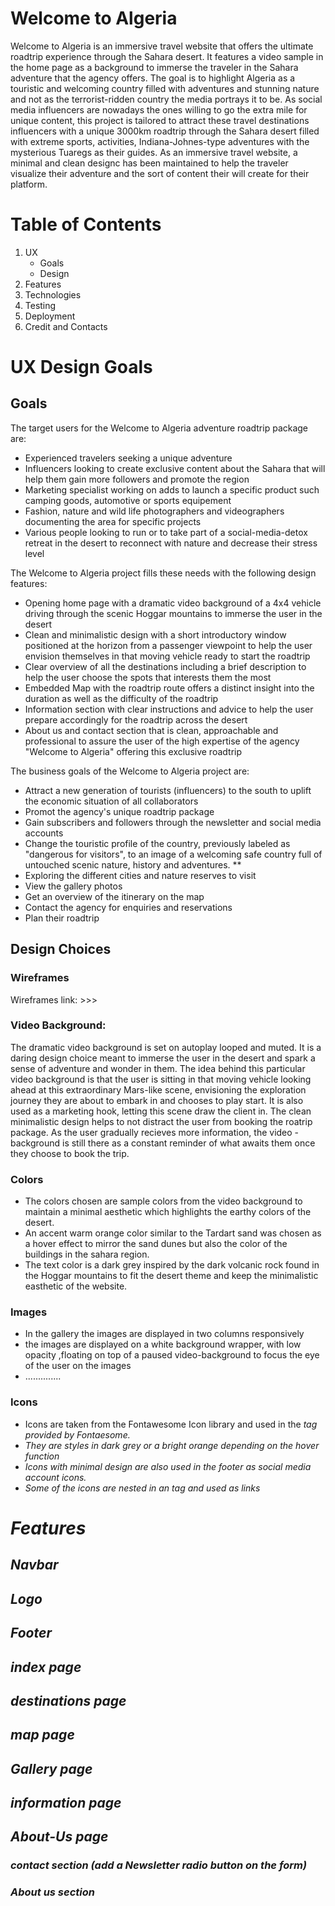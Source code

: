 # Welcome to Algeria

Welcome to Algeria is an immersive travel website that offers the ultimate roadtrip experience through the Sahara desert. It features a video sample in the home page as a background to immerse the traveler in the Sahara adventure that the agency offers. The goal is to highlight Algeria as a touristic and welcoming country filled with adventures and stunning nature and not as the terrorist-ridden country the media portrays it to be. As social media influencers are nowadays the ones willing to go the extra mile for unique content, this project is tailored to attract these travel destinations influencers with a unique 3000km roadtrip through the Sahara desert filled with extreme sports, activities, Indiana-Johnes-type adventures with the mysterious Tuaregs as their guides. As an immersive travel website, a minimal and clean designc has been maintained to help the traveler visualize their adventure and the sort of content their will create for their platform. 

# Table of Contents

1. UX
    * Goals
    * Design
2. Features
3. Technologies
4. Testing
5. Deployment
6. Credit and Contacts


# UX Design Goals

## Goals

The target users for the Welcome to Algeria adventure roadtrip package are:

 * Experienced travelers seeking a unique adventure
 * Influencers looking to create exclusive content about the Sahara that will help them gain more followers and promote the region
 * Marketing specialist working on adds to launch a specific product such camping goods, automotive or sports equipement
 * Fashion, nature and wild life photographers and videographers documenting the area for specific projects
 * Various people looking to run or to take part of a social-media-detox retreat in the desert to reconnect with nature and decrease their stress level

 The Welcome to Algeria project fills these needs with the following design features:

 * Opening home page with a dramatic video background of a 4x4 vehicle driving through the scenic Hoggar mountains to immerse the user in the desert
 * Clean and minimalistic design with a short introductory window positioned at the horizon from a passenger viewpoint to help the user envision themselves in that moving vehicle  ready to start the roadtrip
 * Clear overview of  all the destinations including a brief description to help the user choose the spots that interests them the most
 * Embedded Map with the roadtrip route offers a distinct insight into the duration as well as the difficulty of the roadtrip
 * Information section with clear instructions and advice to help the user prepare accordingly for the roadtrip across the desert
 * About us and contact section that is clean, approachable and professional to assure the user of the high expertise of the agency "Welcome to Algeria" offering this exclusive roadtrip

The business goals of the Welcome to Algeria project are:

 * Attract a new generation of tourists (influencers) to the south to uplift the economic situation of all collaborators
 * Promot the agency's unique roadtrip package
 * Gain subscribers and followers through the newsletter and social media accounts
 * Change the touristic profile of the country, previously labeled as "dangerous for visitors", to an image of a welcoming safe country full of untouched scenic nature, history and adventures.
**
 * Exploring the different cities and nature reserves to visit
 * View the gallery photos 
 * Get an overview of the itinerary on the map
 * Contact the agency for enquiries and reservations
 * Plan their roadtrip

 ## Design Choices

 ### Wireframes

 Wireframes link: >>>

 ### Video Background: 

 The dramatic video background is set on autoplay looped and muted. It is a daring design choice meant to immerse the user in the desert and spark a sense of adventure and wonder in them. The idea behind this particular video background is that the user is sitting in that moving vehicle looking ahead at this extraordinary Mars-like scene, envisioning the exploration journey they are about to embark in and chooses to play start. It is also used as a marketing hook, letting this scene draw the client in. The clean minimalistic design helps to not distract the user from booking the roatrip package. As the user gradually recieves more information, the video -background is still there as a constant reminder of what awaits them once they choose to book the trip.

### Colors

* The colors chosen are sample colors from the video background to maintain a minimal aesthetic which highlights the earthy colors of the desert. 
* An accent warm orange color similar to the Tardart sand was chosen as a hover effect to mirror the sand dunes but also the color of the buildings in the sahara region. 
* The text color is a dark grey inspired by the dark volcanic rock found in the Hoggar mountains to fit the desert theme and keep the minimalistic easthetic of the website. 

### Images

* In the gallery the images are displayed in two columns responsively 
* the images are displayed on a white background wrapper, with low opacity ,floating on top of a paused video-background to focus the eye of the user on the images
* ..............

### Icons

* Icons are taken from the Fontawesome Icon library and used in the <i> tag provided by Fontaesome.
* They are styles in dark grey or a bright orange depending on the hover function
* Icons with minimal design are also used in the footer as social media account icons.
* Some of the icons are nested in an <a> tag and used as links

# Features

## Navbar

## Logo
## Footer
## index page
## destinations page
## map page
## Gallery page
## information page
## About-Us page
 ### contact section (add a Newsletter radio button on the form)
 ### About us section





